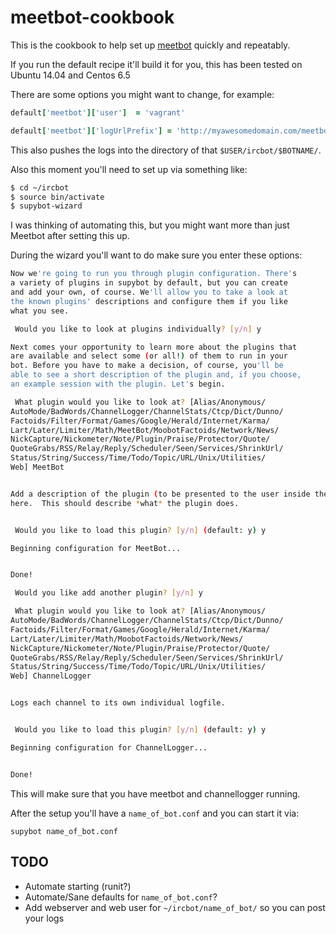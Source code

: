 # meetbot-cookbook

This is the cookbook to help set up [meetbot](https://wiki.debian.org/MeetBot) quickly and repeatably.

If you run the default recipe it'll build it for you, this has been tested on Ubuntu 14.04 and Centos 6.5

There are some options you might want to change, for example:

```ruby
default['meetbot']['user']  = 'vagrant'

default['meetbot']['logUrlPrefix'] = 'http://myawesomedomain.com/meetbot'
```

This also pushes the logs into the directory of that `$USER/ircbot/$BOTNAME/`.

Also this moment you'll need to set up via something like:

```bash
$ cd ~/ircbot
$ source bin/activate
$ supybot-wizard
```

I was thinking of automating this, but you might want more than just Meetbot after setting this up.

During the wizard you'll want to do make sure you enter these options:

```bash
Now we're going to run you through plugin configuration. There's
a variety of plugins in supybot by default, but you can create
and add your own, of course. We'll allow you to take a look at
the known plugins' descriptions and configure them if you like
what you see.

 Would you like to look at plugins individually? [y/n] y

Next comes your opportunity to learn more about the plugins that
are available and select some (or all!) of them to run in your
bot. Before you have to make a decision, of course, you'll be
able to see a short description of the plugin and, if you choose,
an example session with the plugin. Let's begin.

 What plugin would you like to look at? [Alias/Anonymous/
AutoMode/BadWords/ChannelLogger/ChannelStats/Ctcp/Dict/Dunno/
Factoids/Filter/Format/Games/Google/Herald/Internet/Karma/
Lart/Later/Limiter/Math/MeetBot/MoobotFactoids/Network/News/
NickCapture/Nickometer/Note/Plugin/Praise/Protector/Quote/
QuoteGrabs/RSS/Relay/Reply/Scheduler/Seen/Services/ShrinkUrl/
Status/String/Success/Time/Todo/Topic/URL/Unix/Utilities/
Web] MeetBot


Add a description of the plugin (to be presented to the user inside the wizard)
here.  This should describe *what* the plugin does.


 Would you like to load this plugin? [y/n] (default: y) y

Beginning configuration for MeetBot...


Done!

 Would you like add another plugin? [y/n] y

 What plugin would you like to look at? [Alias/Anonymous/
AutoMode/BadWords/ChannelLogger/ChannelStats/Ctcp/Dict/Dunno/
Factoids/Filter/Format/Games/Google/Herald/Internet/Karma/
Lart/Later/Limiter/Math/MoobotFactoids/Network/News/
NickCapture/Nickometer/Note/Plugin/Praise/Protector/Quote/
QuoteGrabs/RSS/Relay/Reply/Scheduler/Seen/Services/ShrinkUrl/
Status/String/Success/Time/Todo/Topic/URL/Unix/Utilities/
Web] ChannelLogger


Logs each channel to its own individual logfile.


 Would you like to load this plugin? [y/n] (default: y) y

Beginning configuration for ChannelLogger...


Done!
```

This will make sure that you have meetbot and channellogger running.

After the setup you'll have a `name_of_bot.conf` and you can start it via:

`supybot name_of_bot.conf`


## TODO

- Automate starting (runit?)
- Automate/Sane defaults for `name_of_bot.conf`?
- Add webserver and web user for `~/ircbot/name_of_bot/` so you can post your logs

